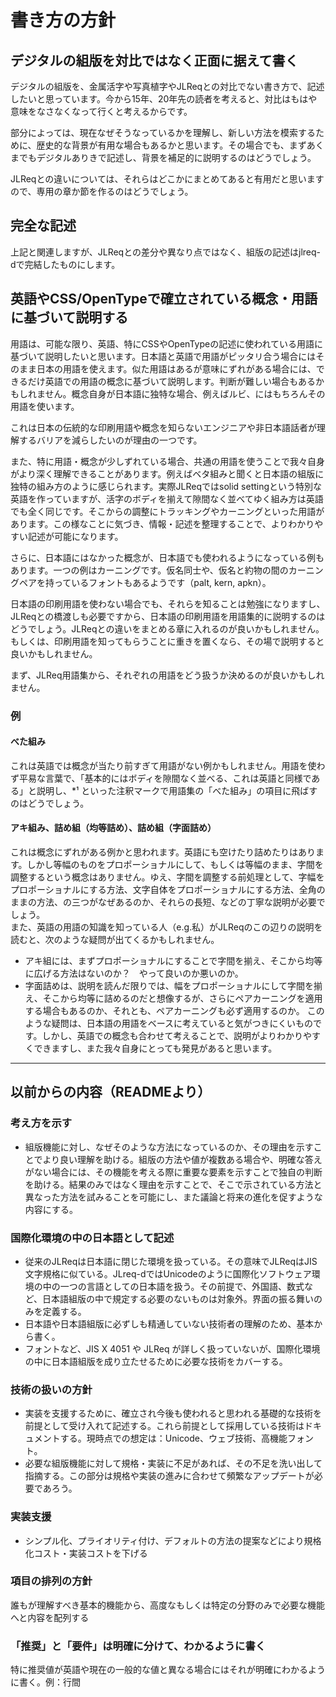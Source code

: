 # 書き方の方針

## デジタルの組版を対比ではなく正面に据えて書く
デジタルの組版を、金属活字や写真植字やJLReqとの対比でない書き方で、記述したいと思っています。今から15年、20年先の読者を考えると、対比はもはや意味をなさなくなって行くと考えるからです。

部分によっては、現在なぜそうなっているかを理解し、新しい方法を模索するために、歴史的な背景が有用な場合もあるかと思います。その場合でも、まずあくまでもデジタルありきで記述し、背景を補足的に説明するのはどうでしょう。

JLReqとの違いについては、それらはどこかにまとめてあると有用だと思いますので、専用の章か節を作るのはどうでしょう。

## 完全な記述
上記と関連しますが、JLReqとの差分や異なり点ではなく、組版の記述はjlreq-dで完結したものにします。

## 英語やCSS/OpenTypeで確立されている概念・用語に基づいて説明する
用語は、可能な限り、英語、特にCSSやOpenTypeの記述に使われている用語に基づいて説明したいと思います。日本語と英語で用語がピッタリ合う場合にはそのまま日本の用語を使えます。似た用語はあるが意味にずれがある場合には、できるだけ英語での用語の概念に基づいて説明します。判断が難しい場合もあるかもしれません。概念自身が日本語に独特な場合、例えばルビ、にはもちろんその用語を使います。

これは日本の伝統的な印刷用語や概念を知らないエンジニアや非日本語話者が理解するバリアを減らしたいのが理由の一つです。

また、特に用語・概念が少しずれている場合、共通の用語を使うことで我々自身がより深く理解できることがあります。例えばベタ組みと聞くと日本語の組版に独特の組み方のように感じられます。実際JLReqではsolid settingという特別な英語を作っていますが、活字のボディを揃えて隙間なく並べてゆく組み方は英語でも全く同じです。そこからの調整にトラッキングやカーニングといった用語があります。この様なことに気づき、情報・記述を整理することで、よりわかりやすい記述が可能になります。

さらに、日本語にはなかった概念が、日本語でも使われるようになっている例もあります。一つの例はカーニングです。仮名同士や、仮名と約物の間のカーニングペアを持っているフォントもあるようです（palt, kern, apkn）。

日本語の印刷用語を使わない場合でも、それらを知ることは勉強になりますし、JLReqとの橋渡しも必要ですから、日本語の印刷用語を用語集的に説明するのはどうでしょう。JLReqとの違いをまとめる章に入れるのが良いかもしれません。もしくは、印刷用語を知ってもらうことに重きを置くなら、その場で説明すると良いかもしれません。

まず、JLReq用語集から、それぞれの用語をどう扱うか決めるのが良いかもしれません。

### 例
#### べた組み
これは英語では概念が当たり前すぎて用語がない例かもしれません。用語を使わず平易な言葉で、「基本的にはボディを隙間なく並べる、これは英語と同様である」と説明し、*¹ といった注釈マークで用語集の「べた組み」の項目に飛ばすのはどうでしょう。

#### アキ組み、詰め組（均等詰め）、詰め組（字面詰め）
これは概念にずれがある例かと思われます。英語にも空けたり詰めたりはあります。しかし等幅のものをプロポーショナルにして、もしくは等幅のまま、字間を調整するという概念はありません。ゆえ、字間を調整する前処理として、字幅をプロポーショナルにする方法、文字自体をプロポーショナルにする方法、全角のままの方法、の三つがなぜあるのか、それらの長短、などの丁寧な説明が必要でしょう。  
また、英語の用語の知識を知っている人（e.g.私）がJLReqのこの辺りの説明を読むと、次のような疑問が出てくるかもしれません。
- アキ組には、まずプロポーショナルにすることで字間を揃え、そこから均等に広げる方法はないのか？　やって良いのか悪いのか。
- 字面詰めは、説明を読んだ限りでは、幅をプロポーショナルにして字間を揃え、そこから均等に詰めるのだと想像するが、さらにペアカーニングを適用する場合もあるのか、それとも、ペアカーニングも必ず適用するのか。
このような疑問は、日本語の用語をベースに考えていると気がつきにくいものです。しかし、英語での概念も合わせて考えることで、説明がよりわかりやすくできますし、また我々自身にとっても発見があると思います。



----
## 以前からの内容（READMEより）

### 考え方を示す
- 組版機能に対し、なぜそのような方法になっているのか、その理由を示すことでより良い理解を助ける。組版の方法や値が複数ある場合や、明確な答えがない場合には、その機能を考える際に重要な要素を示すことで独自の判断を助ける。結果のみではなく理由を示すことで、そこで示されている方法と異なった方法を試みることを可能にし、また議論と将来の進化を促すような内容にする。

### 国際化環境の中の日本語として記述
- 従来のJLReqは日本語に閉じた環境を扱っている。その意味でJLReqはJIS文字規格に似ている。JLreq-dではUnicodeのように国際化ソフトウェア環境の中の一つの言語としての日本語を扱う。その前提で、外国語、数式など、日本語組版の中で規定する必要のないものは対象外。界面の振る舞いのみを定義する。
- 日本語や日本語組版に必ずしも精通していない技術者の理解のため、基本から書く。
- フォントなど、JIS X 4051 や JLReq が詳しく扱っていないが、国際化環境の中に日本語組版を成り立たせるために必要な技術をカバーする。

### 技術の扱いの方針
- 実装を支援するために、確立され今後も使われると思われる基礎的な技術を前提として受け入れて記述する。これら前提として採用している技術はドキュメントする。現時点での想定は：Unicode、ウェブ技術、高機能フォント。
- 必要な組版機能に対して規格・実装に不足があれば、その不足を洗い出して指摘する。この部分は規格や実装の進みに合わせて頻繁なアップデートが必要であろう。

### 実装支援
- シンプル化、プライオリティ付け、デフォルトの方法の提案などにより規格化コスト・実装コストを下げる

### 項目の排列の方針
誰もが理解すべき基本的機能から、高度なもしくは特定の分野のみで必要な機能へと内容を配列する

### 「推奨」と「要件」は明確に分けて、わかるように書く
特に推奨値が英語や現在の一般的な値と異なる場合にはそれが明確にわかるように書く。例：行間

